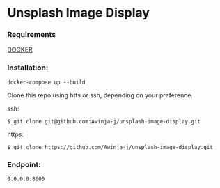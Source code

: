# Unsplash Image Display

### Requirements

[DOCKER](https://docs.docker.com/docker-for-mac/install/)

### Installation: 

```docker-compose up --build```

Clone this repo using htts or ssh, depending on your preference.

ssh:

```$ git clone git@github.com:Awinja-j/unsplash-image-display.git```

https:

```$ git clone https://github.com/Awinja-j/unsplash-image-display.git```


### Endpoint:

```0.0.0.0:8000```


